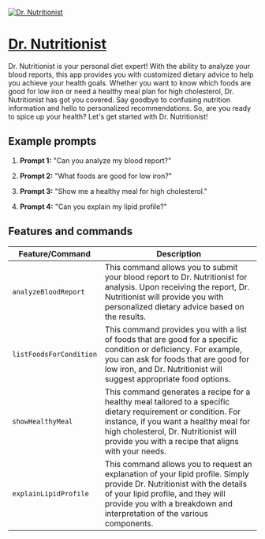 [![Dr. Nutritionist](https://files.oaiusercontent.com/file-BONAONTAFS2ggoioT8MENUIC?se=2123-10-18T07%3A09%3A25Z&sp=r&sv=2021-08-06&sr=b&rscc=max-age%3D31536000%2C%20immutable&rscd=attachment%3B%20filename%3D8f6a02f0-9ae3-4d7a-bbff-d236a50ec5f7.png&sig=RGisd8LN3Wg2JhZXnIyXKlgc9MFx5%2BlYF3MyxAmIPd8%3D)](https://chat.openai.com/g/g-BfsGer8XB-dr-nutritionist)

# [Dr. Nutritionist](https://chat.openai.com/g/g-BfsGer8XB-dr-nutritionist)

Dr. Nutritionist is your personal diet expert! With the ability to analyze your blood reports, this app provides you with customized dietary advice to help you achieve your health goals. Whether you want to know which foods are good for low iron or need a healthy meal plan for high cholesterol, Dr. Nutritionist has got you covered. Say goodbye to confusing nutrition information and hello to personalized recommendations. So, are you ready to spice up your health? Let's get started with Dr. Nutritionist!

## Example prompts

1. **Prompt 1:** "Can you analyze my blood report?"

2. **Prompt 2:** "What foods are good for low iron?"

3. **Prompt 3:** "Show me a healthy meal for high cholesterol."

4. **Prompt 4:** "Can you explain my lipid profile?"


## Features and commands

| Feature/Command | Description |
| --- | --- |
| `analyzeBloodReport` | This command allows you to submit your blood report to Dr. Nutritionist for analysis. Upon receiving the report, Dr. Nutritionist will provide you with personalized dietary advice based on the results. |
| `listFoodsForCondition` | This command provides you with a list of foods that are good for a specific condition or deficiency. For example, you can ask for foods that are good for low iron, and Dr. Nutritionist will suggest appropriate food options. |
| `showHealthyMeal` | This command generates a recipe for a healthy meal tailored to a specific dietary requirement or condition. For instance, if you want a healthy meal for high cholesterol, Dr. Nutritionist will provide you with a recipe that aligns with your needs. |
| `explainLipidProfile` | This command allows you to request an explanation of your lipid profile. Simply provide Dr. Nutritionist with the details of your lipid profile, and they will provide you with a breakdown and interpretation of the various components. |